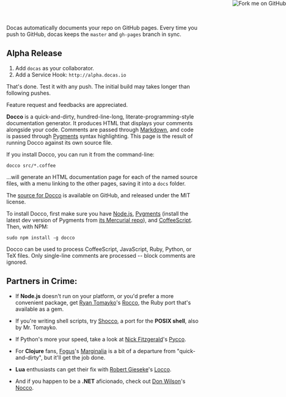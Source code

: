 <a href="https://github.com/baoshan/docas"><img style="position: absolute; top: 0; right: 0; border: 0;" src="https://s3.amazonaws.com/github/ribbons/forkme_right_red_aa0000.png" alt="Fork me on GitHub"></a>

Docas automatically documents your repo on GitHub pages. Every time you push
to GitHub, docas keeps the `master` and `gh-pages` branch in sync.

## Alpha Release

  1. Add `docas` as your collaborator.
  2. Add a Service Hook: `http://alpha.docas.io`

That's done. Test it with any push. The initial build may takes longer than
following pushes.

Feature request and feedbacks are appreciated.

**Docco** is a quick-and-dirty, hundred-line-long, literate-programming-style
documentation generator. It produces HTML
that displays your comments alongside your code. Comments are passed through
[Markdown](http://daringfireball.net/projects/markdown/syntax), and code is
passed through [Pygments](http://pygments.org/) syntax highlighting.
This page is the result of running Docco against its own source file.

If you install Docco, you can run it from the command-line:

    docco src/*.coffee

...will generate an HTML documentation page for each of the named source files, 
with a menu linking to the other pages, saving it into a `docs` folder.

The [source for Docco](http://github.com/jashkenas/docco) is available on GitHub,
and released under the MIT license.

To install Docco, first make sure you have [Node.js](http://nodejs.org/),
[Pygments](http://pygments.org/) (install the latest dev version of Pygments
from [its Mercurial repo](http://dev.pocoo.org/hg/pygments-main)), and
[CoffeeScript](http://coffeescript.org/). Then, with NPM:

    sudo npm install -g docco

Docco can be used to process CoffeeScript, JavaScript, Ruby, Python, or TeX files.
Only single-line comments are processed -- block comments are ignored.

## Partners in Crime:

* If **Node.js** doesn't run on your platform, or you'd prefer a more 
convenient package, get [Ryan Tomayko](http://github.com/rtomayko)'s 
[Rocco](http://rtomayko.github.com/rocco/rocco.html), the Ruby port that's 
available as a gem. 

* If you're writing shell scripts, try
[Shocco](http://rtomayko.github.com/shocco/), a port for the **POSIX shell**,
also by Mr. Tomayko.

* If Python's more your speed, take a look at 
[Nick Fitzgerald](http://github.com/fitzgen)'s [Pycco](http://fitzgen.github.com/pycco/). 

* For **Clojure** fans, [Fogus](http://blog.fogus.me/)'s 
[Marginalia](http://fogus.me/fun/marginalia/) is a bit of a departure from 
"quick-and-dirty", but it'll get the job done.

* **Lua** enthusiasts can get their fix with 
[Robert Gieseke](https://github.com/rgieseke)'s [Locco](http://rgieseke.github.com/locco/).

* And if you happen to be a **.NET**
aficionado, check out [Don Wilson](https://github.com/dontangg)'s 
[Nocco](http://dontangg.github.com/nocco/).

